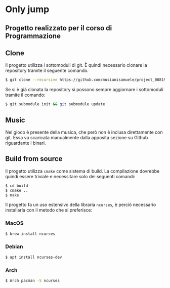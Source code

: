 # Only jump

## Progetto realizzato per il corso di Programmazione

## Clone
Il progetto utilizza i sottomoduli di git. È quindi necessario clonare la 
repository tramite il seguente comando.
```sh
$ git clone --recursive https://github.com/musianisamuele/project_00819.git
```
Se si è già clonata la repository si possono sempre aggiornare i sottomoduli 
tramite il comando:
```sh
$ git submodule init && git submodule update
```

## Music
Nel gioco è presente della musica, che però non è inclusa direttamente con git.
Essa va scaricata manualmente dalla apposita sezione su Github riguardante i 
binari.

## Build from source

Il progetto utilizza `cmake` come sistema di build. La compilazione dovrebbe
quindi essere triviale e necessitare solo dei seguenti comandi:
```sh
$ cd build
$ cmake ..
$ make
```
Il progetto fa un uso estensivo della libraria `ncurses`, è perciò necessario
installarla con il metodo che si preferisce:

### MacOS

```sh
$ brew install ncurses
```

### Debian

```sh
$ apt install ncurses-dev
```

### Arch

```sh
$ Arch pacman -S ncurses
```
